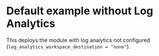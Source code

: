 # Default example without Log Analytics

This deploys the module with log analytics not configured (`log_analytics_workspace_destination = "none"`).
